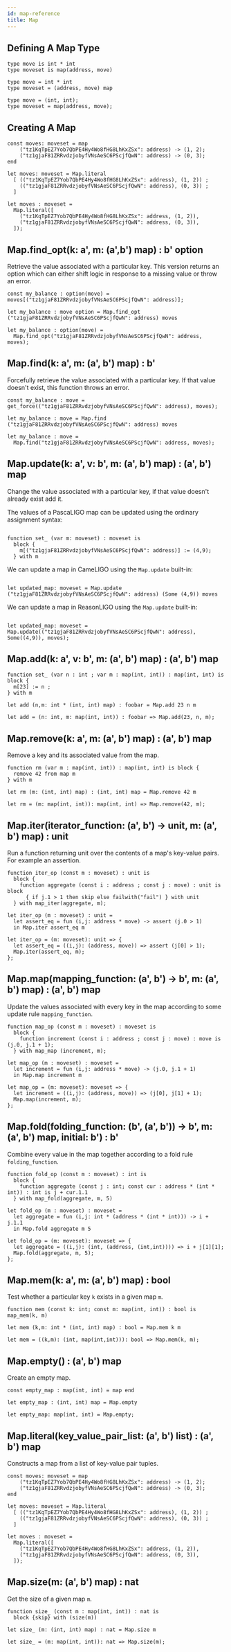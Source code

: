 ```yaml
---
id: map-reference
title: Map
---
```


## Defining A Map Type

<!--DOCUSAURUS_CODE_TABS-->
<!--Pascaligo-->
```pascaligo
type move is int * int
type moveset is map(address, move)
```

<!--CameLIGO-->
```cameligo
type move = int * int
type moveset = (address, move) map
```

<!--ReasonLIGO-->
```reasonligo
type move = (int, int);
type moveset = map(address, move);
```

<!--END_DOCUSAURUS_CODE_TABS-->

## Creating A Map

<!--DOCUSAURUS_CODE_TABS-->
<!--Pascaligo-->

```pascaligo
const moves: moveset = map
    ("tz1KqTpEZ7Yob7QbPE4Hy4Wo8fHG8LhKxZSx": address) -> (1, 2);
    ("tz1gjaF81ZRRvdzjobyfVNsAeSC6PScjfQwN": address) -> (0, 3);
end
```

<!--CameLIGO-->

```cameligo
let moves: moveset = Map.literal
  [ (("tz1KqTpEZ7Yob7QbPE4Hy4Wo8fHG8LhKxZSx": address), (1, 2)) ;
    (("tz1gjaF81ZRRvdzjobyfVNsAeSC6PScjfQwN": address), (0, 3)) ;
  ]
```

<!--ReasonLIGO-->

```reasonligo
let moves : moveset =
  Map.literal([
    ("tz1KqTpEZ7Yob7QbPE4Hy4Wo8fHG8LhKxZSx": address, (1, 2)),
    ("tz1gjaF81ZRRvdzjobyfVNsAeSC6PScjfQwN": address, (0, 3)),
  ]);
```
<!--END_DOCUSAURUS_CODE_TABS-->

## Map.find_opt(k: a', m: (a',b') map) : b' option

Retrieve the value associated with a particular key. This version returns an option
which can either shift logic in response to a missing value or throw an error.

<!--DOCUSAURUS_CODE_TABS-->
<!--Pascaligo-->
```pascaligo
const my_balance : option(move) = moves[("tz1gjaF81ZRRvdzjobyfVNsAeSC6PScjfQwN": address)];
```

<!--CameLIGO-->

```cameligo
let my_balance : move option = Map.find_opt ("tz1gjaF81ZRRvdzjobyfVNsAeSC6PScjfQwN": address) moves
```

<!--ReasonLIGO-->

```reasonligo
let my_balance : option(move) =
  Map.find_opt("tz1gjaF81ZRRvdzjobyfVNsAeSC6PScjfQwN": address, moves);
```
<!--END_DOCUSAURUS_CODE_TABS-->

## Map.find(k: a', m: (a', b') map) : b'

Forcefully retrieve the value associated with a particular key. If that value
doesn't exist, this function throws an error.

<!--DOCUSAURUS_CODE_TABS-->
<!--Pascaligo-->
```pascaligo
const my_balance : move = get_force(("tz1gjaF81ZRRvdzjobyfVNsAeSC6PScjfQwN": address), moves);
```

<!--CameLIGO-->

```cameligo
let my_balance : move = Map.find ("tz1gjaF81ZRRvdzjobyfVNsAeSC6PScjfQwN": address) moves
```

<!--ReasonLIGO-->

```reasonligo
let my_balance : move =
  Map.find("tz1gjaF81ZRRvdzjobyfVNsAeSC6PScjfQwN": address, moves);
```

<!--END_DOCUSAURUS_CODE_TABS-->

## Map.update(k: a', v: b', m: (a', b') map) : (a', b') map

Change the value associated with a particular key, if that value doesn't already
exist add it.

<!--DOCUSAURUS_CODE_TABS-->

<!--Pascaligo-->

The values of a PascaLIGO map can be updated using the ordinary assignment syntax:

```pascaligo

function set_ (var m: moveset) : moveset is
  block {
    m[("tz1gjaF81ZRRvdzjobyfVNsAeSC6PScjfQwN": address)] := (4,9);
  } with m
```

<!--Cameligo-->

We can update a map in CameLIGO using the `Map.update` built-in:

```cameligo

let updated_map: moveset = Map.update ("tz1gjaF81ZRRvdzjobyfVNsAeSC6PScjfQwN": address) (Some (4,9)) moves
```

<!--Reasonligo-->

We can update a map in ReasonLIGO using the `Map.update` built-in:

```reasonligo

let updated_map: moveset = Map.update(("tz1gjaF81ZRRvdzjobyfVNsAeSC6PScjfQwN": address), Some((4,9)), moves);
```

<!--END_DOCUSAURUS_CODE_TABS-->

## Map.add(k: a', v: b', m: (a', b') map) : (a', b') map

<!--DOCUSAURUS_CODE_TABS-->

<!--PascaLIGO-->
```pascaligo
function set_ (var n : int ; var m : map(int, int)) : map(int, int) is block {
  m[23] := n ;
} with m
```

<!--CameLIGO-->
```cameligo
let add (n,m: int * (int, int) map) : foobar = Map.add 23 n m
```

<!--ReasonLIGO-->
```reasonligo
let add = (n: int, m: map(int, int)) : foobar => Map.add(23, n, m);
```

<!--END_DOCUSAURUS_CODE_TABS-->

## Map.remove(k: a', m: (a', b') map) : (a', b') map

Remove a key and its associated value from the map.

<!--DOCUSAURUS_CODE_TABS-->

<!--PascaLIGO-->
```pascaligo
function rm (var m : map(int, int)) : map(int, int) is block {
  remove 42 from map m
} with m
```

<!--CameLIGO-->
```cameligo
let rm (m: (int, int) map) : (int, int) map = Map.remove 42 m
```

<!--ReasonLIGO-->
```reasonligo
let rm = (m: map(int, int)): map(int, int) => Map.remove(42, m);
```

<!--END_DOCUSAURUS_CODE_TABS-->

## Map.iter(iterator_function: (a', b') -> unit, m: (a', b') map) : unit

Run a function returning unit over the contents of a map's key-value pairs.
For example an assertion.

<!--DOCUSAURUS_CODE_TABS-->
<!--Pascaligo-->
```pascaligo
function iter_op (const m : moveset) : unit is
  block {
    function aggregate (const i : address ; const j : move) : unit is block
      { if j.1 > 1 then skip else failwith("fail") } with unit
  } with map_iter(aggregate, m);
```

<!--CameLIGO-->
```cameligo
let iter_op (m : moveset) : unit =
  let assert_eq = fun (i,j: address * move) -> assert (j.0 > 1)
  in Map.iter assert_eq m
```

<!--ReasonLIGO-->
```reasonligo
let iter_op = (m: moveset): unit => {
  let assert_eq = ((i,j): (address, move)) => assert (j[0] > 1);
  Map.iter(assert_eq, m);
};
```
<!--END_DOCUSAURUS_CODE_TABS-->


## Map.map(mapping_function: (a', b') -> b', m: (a', b') map) : (a', b') map

Update the values associated with every key in the map according to some update
rule `mapping_function`.

<!--DOCUSAURUS_CODE_TABS-->
<!--Pascaligo-->
```pascaligo
function map_op (const m : moveset) : moveset is
  block {
    function increment (const i : address ; const j : move) : move is (j.0, j.1 + 1);
  } with map_map (increment, m);
```

<!--CameLIGO-->
```cameligo
let map_op (m : moveset) : moveset =
  let increment = fun (i,j: address * move) -> (j.0, j.1 + 1)
  in Map.map increment m
```

<!--ReasonLIGO-->
```reasonligo
let map_op = (m: moveset): moveset => {
  let increment = ((i,j): (address, move)) => (j[0], j[1] + 1);
  Map.map(increment, m);
};
```
<!--END_DOCUSAURUS_CODE_TABS-->

## Map.fold(folding_function: (b', (a', b')) -> b', m: (a', b') map, initial: b') : b'

Combine every value in the map together according to a fold rule `folding_function`. 

<!--DOCUSAURUS_CODE_TABS-->
<!--Pascaligo-->
```pascaligo
function fold_op (const m : moveset) : int is
  block {
    function aggregate (const j : int; const cur : address * (int * int)) : int is j + cur.1.1
  } with map_fold(aggregate, m, 5)
```

<!--CameLIGO-->
```cameligo
let fold_op (m : moveset) : moveset =
  let aggregate = fun (i,j: int * (address * (int * int))) -> i + j.1.1
  in Map.fold aggregate m 5
```

<!--ReasonLIGO-->
```reasonligo
let fold_op = (m: moveset): moveset => {
  let aggregate = ((i,j): (int, (address, (int,int)))) => i + j[1][1];
  Map.fold(aggregate, m, 5);
};

```

<!--END_DOCUSAURUS_CODE_TABS-->


## Map.mem(k: a', m: (a', b') map) : bool

Test whether a particular key `k` exists in a given map `m`.

<!--DOCUSAURUS_CODE_TABS-->

<!--PascaLIGO-->
```pascaligo
function mem (const k: int; const m: map(int, int)) : bool is map_mem(k, m)
```
<!--CameLIGO-->
```cameligo
let mem (k,m: int * (int, int) map) : bool = Map.mem k m
```

<!--ReasonLIGO-->
```reasonligo
let mem = ((k,m): (int, map(int,int))): bool => Map.mem(k, m);
```

<!--END_DOCUSAURUS_CODE_TABS-->

## Map.empty() : (a', b') map

Create an empty map.

<!--DOCUSAURUS_CODE_TABS-->

<!--PascaLIGO-->
```pascaligo
const empty_map : map(int, int) = map end
```
<!--CameLIGO-->
```cameligo
let empty_map : (int, int) map = Map.empty
```

<!--ReasonLIGO-->
```reasonligo
let empty_map: map(int, int) = Map.empty;
```

<!--END_DOCUSAURUS_CODE_TABS-->

## Map.literal(key_value_pair_list: (a', b') list) : (a', b') map

Constructs a map from a list of key-value pair tuples.

<!--DOCUSAURUS_CODE_TABS-->

<!--Pascaligo-->

```pascaligo
const moves: moveset = map
    ("tz1KqTpEZ7Yob7QbPE4Hy4Wo8fHG8LhKxZSx": address) -> (1, 2);
    ("tz1gjaF81ZRRvdzjobyfVNsAeSC6PScjfQwN": address) -> (0, 3);
end
```

<!--CameLIGO-->

```cameligo
let moves: moveset = Map.literal
  [ (("tz1KqTpEZ7Yob7QbPE4Hy4Wo8fHG8LhKxZSx": address), (1, 2)) ;
    (("tz1gjaF81ZRRvdzjobyfVNsAeSC6PScjfQwN": address), (0, 3)) ;
  ]
```

<!--ReasonLIGO-->

```reasonligo
let moves : moveset =
  Map.literal([
    ("tz1KqTpEZ7Yob7QbPE4Hy4Wo8fHG8LhKxZSx": address, (1, 2)),
    ("tz1gjaF81ZRRvdzjobyfVNsAeSC6PScjfQwN": address, (0, 3)),
  ]);
```
<!--END_DOCUSAURUS_CODE_TABS-->

## Map.size(m: (a', b') map) : nat

Get the size of a given map `m`.

<!--DOCUSAURUS_CODE_TABS-->

<!--PascaLIGO-->
```pascaligo
function size_ (const m : map(int, int)) : nat is
  block {skip} with (size(m))
```
<!--CameLIGO-->
```cameligo
let size_ (m: (int, int) map) : nat = Map.size m
```
<!--ReasonLIGO-->
```reasonligo
let size_ = (m: map(int, int)): nat => Map.size(m);
```

<!--END_DOCUSAURUS_CODE_TABS-->
